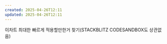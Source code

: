 ```yaml
---
created: 2025-04-26T12:11
updated: 2025-04-26T12:11
---
```


이차트 최대한 빠르게 적용할만한거 찾기(STACKBLITZ CODESANDBOX도 상관없음)